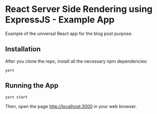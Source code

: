# React Server Side Rendering using ExpressJS - Example App

Example of the universal React app for the blog post purpose.

## Installation

After you clone the repo, install all the necessary npm dependencies:
```
yarn
```

## Running the App
```
yarn start
```

Then, open the page [http://localhost:3000](http://localhost:3000) in your web browser.
